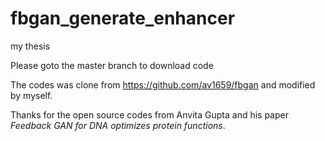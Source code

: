 # fbgan_generate_enhancer
my thesis

Please goto the master branch to download code

The codes was clone from https://github.com/av1659/fbgan and modified by myself.

Thanks for the open source codes from Anvita Gupta and his paper *Feedback GAN for DNA optimizes protein functions*.
